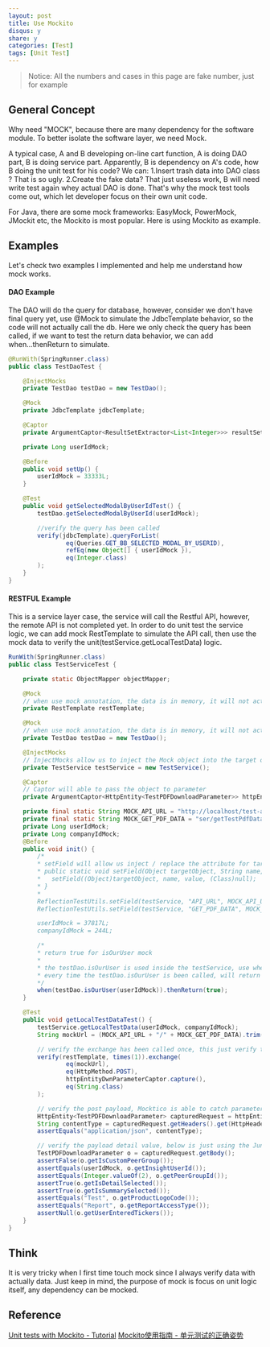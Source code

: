 ```yaml
---
layout: post
title: Use Mockito
disqus: y
share: y
categories: [Test]
tags: [Unit Test]
---
```


> Notice: All the numbers and cases in this page are fake number, just for example

## General Concept
Why need "MOCK", because there are many dependency for the software module. To better isolate the software layer, we need Mock.  
  
A typical case, A and B developing on-line cart function, A is doing DAO part, B is doing service part. Apparently, B is dependency on A's code, how B doing the unit test for his code? We can: 1.Insert trash data into DAO class ? That is so ugly. 2.Create the fake data? That just useless work, B will need write test again whey actual DAO is done. That's why the mock test tools come out, which let developer focus on their own unit code.

For Java, there are some mock frameworks: EasyMock, PowerMock, JMockit etc, the Mockito is most popular. Here is using Mockito as example.

## Examples
Let's check two examples I implemented and help me understand how mock works.

#### DAO Example
The DAO will do the query for database, however, consider we don't have final query yet, use @Mock to simulate the JdbcTemplate behavior, so the code will not actually call the db. Here we only check the query has been called, if we want to test the return data behavior, we can add when...thenReturn to simulate.
```java
@RunWith(SpringRunner.class)
public class TestDaoTest {

    @InjectMocks
    private TestDao testDao = new TestDao();

    @Mock
    private JdbcTemplate jdbcTemplate;

    @Captor
    private ArgumentCaptor<ResultSetExtractor<List<Integer>>> resultSetExtractorCaptor;

    private Long userIdMock;

    @Before
    public void setUp() {
        userIdMock = 33333L;
    }

    @Test
    public void getSelectedModalByUserIdTest() {
        testDao.getSelectedModalByUserId(userIdMock);

        //verify the query has been called
        verify(jdbcTemplate).queryForList(
                eq(Queries.GET_BB_SELECTED_MODAL_BY_USERID),
                refEq(new Object[] { userIdMock }),
                eq(Integer.class)
        );
    }
}
```

#### RESTFUL Example
This is a service layer case, the service will call the Restful API, however, the remote API is not completed yet. In order to do unit test the service logic, we can add mock RestTemplate to simulate the API call, then use the mock data to verify the unit(testService.getLocalTestData) logic.  
```java
RunWith(SpringRunner.class)
public class TestServiceTest {

    private static ObjectMapper objectMapper;

    @Mock
	// when use mock annotation, the data is in memory, it will not actually run the rest full call.
    private RestTemplate restTemplate;

    @Mock
	// when use mock annotation, the data is in memory, it will not actually run the database query.
    private TestDao testDao = new TestDao();

    @InjectMocks
	// InjectMocks allow us to inject the Mock object into the target object, so when the testService is using restTemplate, the test will able to catch it.
    private TestService testService = new TestService();

    @Captor
	// Captor will able to pass the object to parameter
    private ArgumentCaptor<HttpEntity<TestPDFDownloadParameter>> httpEntityDwnParameterCaptor;

    private final static String MOCK_API_URL = "http://localhost/test-api";
    private final static String MOCK_GET_PDF_DATA = "ser/getTestPdfData";
    private Long userIdMock;
    private Long companyIdMock;
    @Before
    public void init() {
		/*
		* setField will allow us inject / replace the attribute for target object.		
		* public static void setField(Object targetObject, String name, Object value) {
		*   setField((Object)targetObject, name, value, (Class)null);
		* }
		*
        ReflectionTestUtils.setField(testService, "API_URL", MOCK_API_URL);
        ReflectionTestUtils.setField(testService, "GET_PDF_DATA", MOCK_GET_PDF_DATA);

        userIdMock = 37817L;
        companyIdMock = 244L;

		/* 
		* return true for isOurUser mock
		*
		* the testDao.isOurUser is used inside the testService, use when...thenReturn to mock,
		* every time the testDao.isOurUser is been called, will return true.
		*/
        when(testDao.isOurUser(userIdMock)).thenReturn(true);
    }

    @Test
    public void getLocalTestDataTest() {
        testService.getLocalTestData(userIdMock, companyIdMock);
        String mockUrl = (MOCK_API_URL + "/" + MOCK_GET_PDF_DATA).trim();

        // verify the exchange has been called once, this just verify the exchange function has been called with required parameter
        verify(restTemplate, times(1)).exchange(
                eq(mockUrl),
                eq(HttpMethod.POST),
                httpEntityDwnParameterCaptor.capture(),
                eq(String.class)
        );

        // verify the post payload, Mocktico is able to catch parameters
        HttpEntity<TestPDFDownloadParameter> capturedRequest = httpEntityDwnParameterCaptor.getValue();
        String contentType = capturedRequest.getHeaders().get(HttpHeaders.CONTENT_TYPE).get(0);
        assertEquals("application/json", contentType);

        // verify the payload detail value, below is just using the Junit to verify the data point
        TestPDFDownloadParameter o = capturedRequest.getBody();
        assertFalse(o.getIsCustomPeerGroup());
        assertEquals(userIdMock, o.getInsightUserId());
        assertEquals(Integer.valueOf(2), o.getPeerGroupId());
        assertTrue(o.getIsDetailSelected());
        assertTrue(o.getIsSummarySelected());
        assertEquals("Test", o.getProductLogoCode());
        assertEquals("Report", o.getReportAccessType());
        assertNull(o.getUserEnteredTickers());
    }
}
```

## Think
It is very tricky when I first time touch mock since I always verify data with actually data. Just keep in mind, the purpose of mock is focus on unit logic itself, any dependency can be mocked.

## Reference
[Unit tests with Mockito - Tutorial](https://www.vogella.com/tutorials/Mockito/article.html)
[Mockito使用指南 - 单元测试的正确姿势](http://blog.hanschen.site/2016/06/21/mockito.html)
